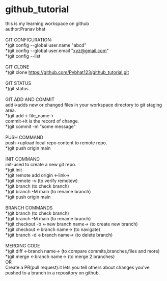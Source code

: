 # github_tutorial
this is my learning workspace on github
<br>
author:Pranav bhat
<br>
<br>
GIT CONFIGURATION:
<br>
*)git config --global user.name "abcd"
<br>
*)git config --global user.email "xyz@gmail.com"
<br>
*)git config --list
<br>
<br>
GIT CLONE
<br>
*)git clone https://github.com/Pvbhat123/github_tutorial.git
<br>
<br>
GIT STATUS
<br>
*)git status
<br>
<br>
GIT ADD AND COMMIT
<br>
add->adds new or changed files in your workspace directory to git staging area.
<br>
*)git add <-file_name->
<br>
commit->it is the record of change.
<br>
*)git commit -m "some message"
<br>
<br>
PUSH COMMAND
<br>
push->upload local repo content to remote repo.
<br>
*)git push origin main
<br>
<br>
INIT COMMAND
<br>
init-used to create a new git repo.
<br>
*)git init
<br>
*)git remote add origin <-link->
<br>
*)git remote -v (to verify remotew)
<br>
*)git branch (to check branch)
<br>
*)git branch -M main (to rename branch)
<br>
*)git push origin main
<br>
<br>
BRANCH COMMANDS
<br>
*)git branch (to check branch)
<br>
*)git branch -M main (to rename branch)
<br>
*)git checkout -b <-new branch name-> (to create new branch)
<br>
*)git checkout <-branch name-> (to navigate)
<br>
*)git branch -d <-branch name-> (to delete branch)
<br>
<br>
MERGING CODE
<br>
*)git diff <-branch name-> (to compare commits,branches,files and more)
<br>
*)git merge <-branch name-> (to merge 2 branches)
<br>
OR
<br>
Create a PR(pull request):it lets you tell others about changes you've pushed to a branch in a repository on github.

